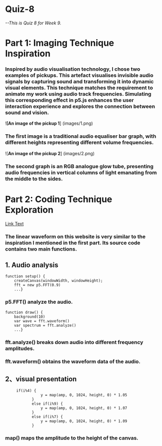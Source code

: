 # Quiz-8
*--This is Quiz 8 for Week 9.*

# Part 1: Imaging Technique Inspiration
### Inspired by audio visualisation technology, I chose two examples of pickups. This artefact visualises invisible audio signals by capturing sound and transforming it into dynamic visual elements. This technique matches the requirement to animate my work using audio track frequencies. Simulating this corresponding effect in p5.js enhances the user interaction experience and explores the connection between sound and vision. 

!**[An image of the pickup 1**] (images/1.png)
### The first image is a traditional audio equaliser bar graph, with different heights representing different volume frequencies. 

![**An image of the pickup 2**] (images/2.png)
### The second graph is an RGB analogue glow tube, presenting audio frequencies in vertical columns of light emanating from the middle to the sides.


# Part 2: Coding Technique Exploration
[Link Text](https://github.com/Ronik22/Audio-Visualizer)
### The linear waveform on this website is very similar to the inspiration I mentioned in the first part. Its source code contains two main functions.

## 1. Audio analysis
```
function setup() {
    createCanvas(windowWidth, windowHeight);
    fft = new p5.FFT(0.9)
    ...}
```
### p5.FFT() analyze the audio.

```
function draw() {
    background(10)
    var wave = fft.waveform()
    var spectrum = fft.analyze()
    ...}
```

### fft.analyze() breaks down audio into different frequency amplitudes.
### fft.waveform() obtains the waveform data of the audio.


## 2、visual presentation
```
     if(i%4) {
                y = map(amp, 0, 1024, height, 0) * 1.05
            }
            else if(i%9) {
                y = map(amp, 0, 1024, height, 0) * 1.07
            }
            else if(i%7) {
                y = map(amp, 0, 1024, height, 0) * 1.09
            }
```
### map() maps the amplitude to the height of the canvas.



